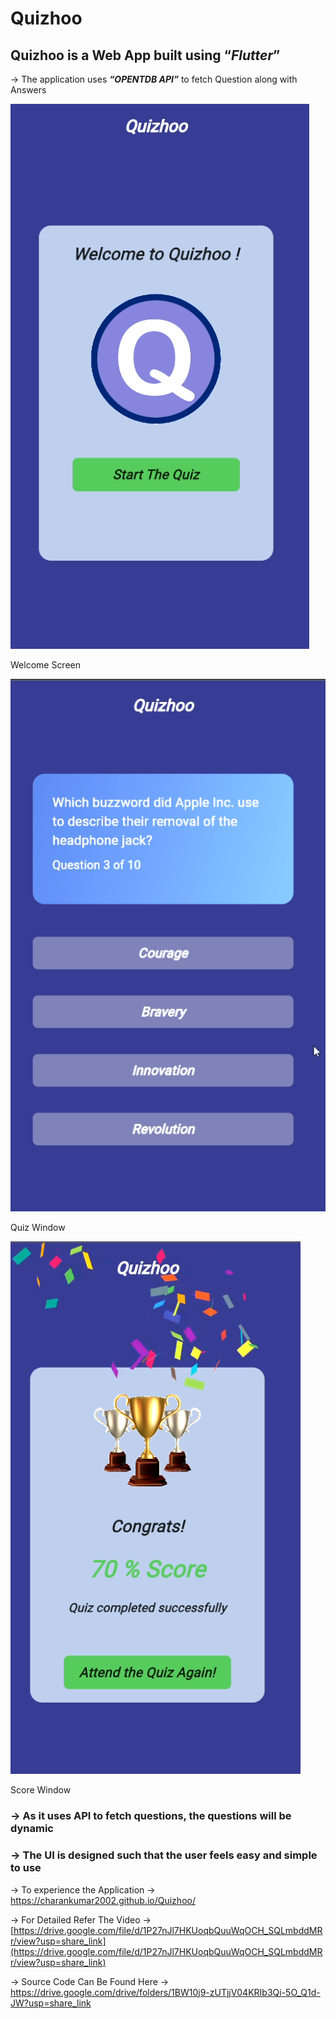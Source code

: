 # Quizhoo

## Quizhoo is a Web App built using “*Flutter*”

→ The application uses ***“OPENTDB API”*** to fetch Question along with Answers

![Welcome Screen](Quizhoo%20490a1b9795bb4b1ca066ab1507f6539f/Untitled.png)

Welcome Screen

![Quiz Window](Quizhoo%20490a1b9795bb4b1ca066ab1507f6539f/Untitled%201.png)

Quiz Window

![Score Window](Quizhoo%20490a1b9795bb4b1ca066ab1507f6539f/Untitled%202.png)

Score Window

### → As it uses API to fetch questions, the questions will be dynamic

### → The UI is designed such that the user feels easy and simple to use

 → To experience the Application → https://charankumar2002.github.io/Quizhoo/

 → For Detailed Refer The Video → [https://drive.google.com/file/d/1P27nJl7HKUoqbQuuWqOCH_SQLmbddMRr/view?usp=share_link](https://drive.google.com/file/d/1P27nJl7HKUoqbQuuWqOCH_SQLmbddMRr/view?usp=share_link)

 → Source Code Can Be Found Here → https://drive.google.com/drive/folders/1BW10j9-zUTjjV04KRIb3Qi-5O_Q1d-JW?usp=share_link
